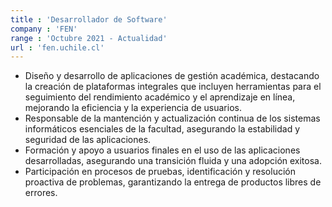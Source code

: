 ```yaml
---
title : 'Desarrollador de Software'
company : 'FEN'
range : 'Octubre 2021 - Actualidad'
url : 'fen.uchile.cl'
---
```


- Diseño y desarrollo de aplicaciones de gestión académica, destacando la creación de plataformas integrales que incluyen herramientas para el seguimiento del rendimiento académico y el aprendizaje en línea, mejorando la eficiencia y la experiencia de usuarios.
- Responsable de la mantención y actualización continua de los sistemas informáticos esenciales de la facultad, asegurando la estabilidad y seguridad de las aplicaciones.
- Formación y apoyo a usuarios finales en el uso de las aplicaciones desarrolladas, asegurando una transición fluida y una adopción exitosa.
- Participación en procesos de pruebas, identificación y resolución proactiva de problemas, garantizando la entrega de productos libres de errores.
